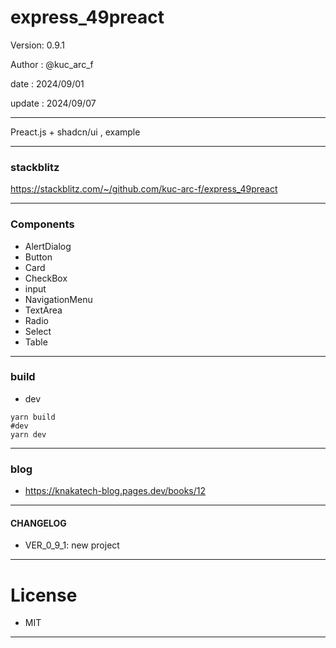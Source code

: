 ﻿# express_49preact

 Version: 0.9.1

 Author  : @kuc_arc_f

 date   : 2024/09/01
 
 update : 2024/09/07 

***

Preact.js + shadcn/ui , example

***
### stackblitz

https://stackblitz.com/~/github.com/kuc-arc-f/express_49preact

***
### Components
* AlertDialog
* Button
* Card
* CheckBox
* input
* NavigationMenu
* TextArea
* Radio
* Select
* Table

***
### build
* dev
```
yarn build
#dev
yarn dev
```

***
### blog

* https://knakatech-blog.pages.dev/books/12

***
#### CHANGELOG
* VER_0_9_1: new project

***
# License

* MIT

***

